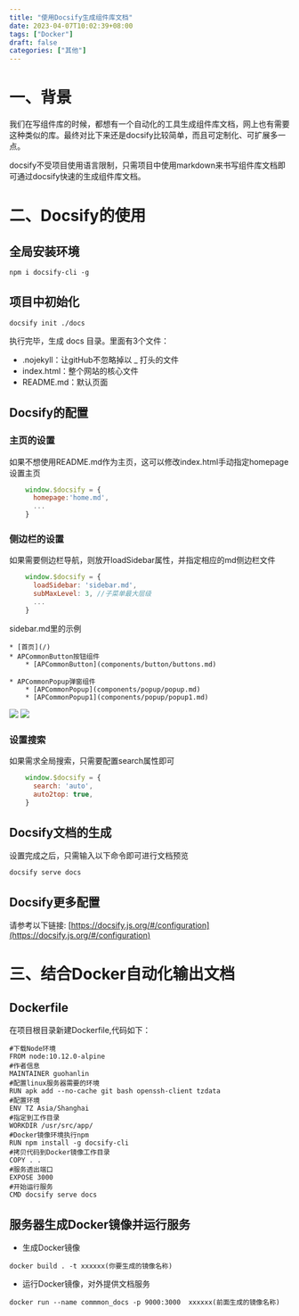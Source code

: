 ```yaml
---
title: "使用Docsify生成组件库文档"
date: 2023-04-07T10:02:39+08:00
tags: ["Docker"]
draft: false
categories: ["其他"]
---
```

# 一、背景
我们在写组件库的时候，都想有一个自动化的工具生成组件库文档，网上也有需要这种类似的库。最终对比下来还是docsify比较简单，而且可定制化、可扩展多一点。

docsify不受项目使用语言限制，只需项目中使用markdown来书写组件库文档即可通过docsify快速的生成组件库文档。

# 二、Docsify的使用

## 全局安装环境

```shell
npm i docsify-cli -g
```

## 项目中初始化

```shell
docsify init ./docs
```

执行完毕，生成 docs 目录。里面有3个文件：

* .nojekyll：让gitHub不忽略掉以 _ 打头的文件
* index.html：整个网站的核心文件
* README.md：默认页面
## Docsify的配置
### 主页的设置
如果不想使用README.md作为主页，这可以修改index.html手动指定homepage设置主页

``` js
    window.$docsify = {
      homepage:'home.md',
      ...
    }
```
### 侧边栏的设置
如果需要侧边栏导航，则放开loadSidebar属性，并指定相应的md侧边栏文件

```js
    window.$docsify = {
      loadSidebar: 'sidebar.md',
      subMaxLevel: 3, //子菜单最大层级
      ...
    }
```
sidebar.md里的示例

```shell
* [首页](/)
* APCommonButton按钮组件
    * [APCommonButton](components/button/buttons.md)

* APCommonPopup弹窗组件
    * [APCommonPopup](components/popup/popup.md)
    * [APCommonPopup1](components/popup/popup1.md)
```
![](/images/docsify_1.webp)
![](/images/docsify_2.webp)

### 设置搜索
如果需求全局搜索，只需要配置search属性即可

```js
    window.$docsify = {
      search: 'auto',
      auto2top: true,
    }
```
## Docsify文档的生成
设置完成之后，只需输入以下命令即可进行文档预览

```shell
docsify serve docs
```

## Docsify更多配置
请参考以下链接: [https://docsify.js.org/#/configuration](https://docsify.js.org/#/configuration)

# 三、结合Docker自动化输出文档
## Dockerfile
在项目根目录新建Dockerfile,代码如下：

```shell
#下载Node环境
FROM node:10.12.0-alpine
#作者信息
MAINTAINER guohanlin
#配置linux服务器需要的环境
RUN apk add --no-cache git bash openssh-client tzdata
#配置环境
ENV TZ Asia/Shanghai
#指定到工作目录
WORKDIR /usr/src/app/
#Docker镜像环境执行npm
RUN npm install -g docsify-cli
#拷贝代码到Docker镜像工作目录
COPY . .
#服务透出端口
EXPOSE 3000
#开始运行服务
CMD docsify serve docs
```

## 服务器生成Docker镜像并运行服务
* 生成Docker镜像
```shell
docker build . -t xxxxxx(你要生成的镜像名称)
```
* 运行Docker镜像，对外提供文档服务
```shell
docker run --name commmon_docs -p 9000:3000  xxxxxx(前面生成的镜像名称)
```
